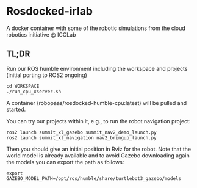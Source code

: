 # Rosdocked-irlab
A docker container with some of the robotic simulations from the cloud robotics initiative @ ICCLab

## TL;DR

Run our ROS humble environment including the workspace and projects (initial porting to ROS2 ongoing)

	cd WORKSPACE
	./run_cpu_xserver.sh

A container (robopaas/rosdocked-humble-cpu:latest) will be pulled and started. 
<!-- Another container running noVNC will be started and you'll be able to access it and see the GUI through a browser at: http://localhost

In order to access the container and start our components, in another console, you'll have to find the ros container and enter it, e.g.:
	
	docker ps
	docker exec -it workspace_ros_1 bash
-->

You can try our projects within it, e.g., to run the robot navigation project:

	ros2 launch summit_xl_gazebo summit_nav2_demo_launch.py
	ros2 launch summit_xl_navigation nav2_bringup_launch.py
	
Then you should give an initial position in Rviz for the robot.
Note that the world model is already available and to avoid Gazebo downloading again the models you can export the path as follows:

	export GAZEBO_MODEL_PATH=/opt/ros/humble/share/turtlebot3_gazebo/models
